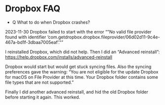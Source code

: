 # Dropbox FAQ

* Q What to do when Dropbox crashes?

2023-11-30 Dropbox failed to start with the error “"No valid file provider found with identifier ‘com.getdropbox.dropbox.fileprovider/06d02d11-9c4e-467a-bd1f-3dbaa7005eaf’."”

I reinstalled Dropbox, which did not help.
Then I did an “Advanced reinstall”: https://help.dropbox.com/installs/advanced-reinstall

Dropbox would start but would get stuck syncing files.
Also the syncing preferences gave the warning: “You are not eligible for the update Dropbox for macOS on File Provider at this time. Your Dropbox folder contains some file types that are not supported.”

Finally I did another advanced reinstall, and hid the old Dropbox folder before starting it again. This worked.


